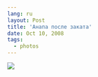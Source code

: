 ```yaml
---
lang: ru
layout: Post
title: 'Анапа после заката'
date: Oct 10, 2008
tags:
  - photos
---
```


![](photo://2008-09-10_5D_7840_Artem_Sapegin)
